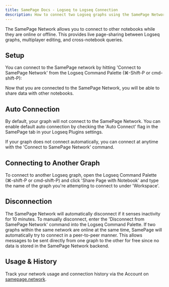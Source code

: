 ```yaml
---
title: SamePage Docs - Logseq to Logseq Connection
description: How to connect two Logseq graphs using the SamePage Network 
---
```


The SamePage Network allows you to connect to other notebooks while they are online or offline. This provides live page-sharing between Logseq graphs, multiplayer editing, and cross-notebook queries. 

<!-- Check out our Message Directory to check out all of the messages you can send between notebooks! (waiting on this til it's built) -->

## Setup
You can connect to the SamePage network by hitting 'Connect to SamePage Network' from the Logseq Command Palette (⌘-Shift-P or cmd-shift-P):

<!-- Add video demo -->

Now that you are connected to the SamePage Network, you will be able to share data with other notebooks.

## Auto Connection
By default, your graph will not connect to the SamePage Network. You can enable default auto connection by checking the 'Auto Connect' flag in the SamePage tab in your Logseq Plugins settings.

<!-- Add video demo -->

If your graph does not connect automatically, you can connect at anytime with the 'Connect to SamePage Network' command.

## Connecting to Another Graph
To connect to another Logseq graph, open the Logseq Command Palette (⌘-shift-P or cmd-shift-P) and click 'Share Page with Notebook' and type the name of the graph you're attempting to connect to under 'Workspace'. 

<!-- Add video demo --> 

## Disconnection
The SamePage Network will automatically disconnect if it senses inactivity for 10 minutes. To manually disconnect, enter the 'Disconnect from SamePage Network' command into the Logseq Command Palette. If two graphs within the same network are online at the same time, SamePage will automatically try to connect in a peer-to-peer manner. This allows messages to be sent directly from one graph to the other for free since no data is stored in the SamePage Network backend.

## Usage & History
Track your network usage and connection history via the Account on [samepage.network](samepage.network). 
